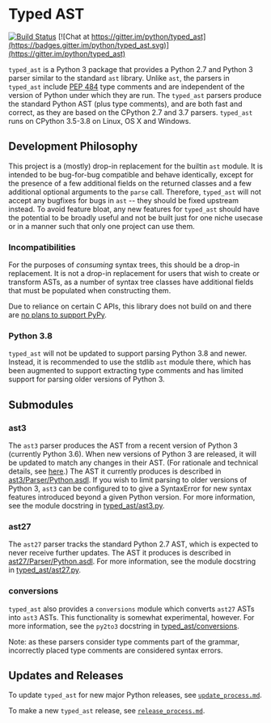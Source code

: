 # Typed AST

[![Build Status](https://travis-ci.org/python/typed_ast.svg?branch=master)](https://travis-ci.org/python/typed_ast)
[![Chat at https://gitter.im/python/typed_ast](https://badges.gitter.im/python/typed_ast.svg)](https://gitter.im/python/typed_ast)

`typed_ast` is a Python 3 package that provides a Python 2.7 and Python 3
parser similar to the standard `ast` library.  Unlike `ast`, the parsers in
`typed_ast` include [PEP 484](https://www.python.org/dev/peps/pep-0484/) type
comments and are independent of the version of Python under which they are run.
The `typed_ast` parsers produce the standard Python AST (plus type comments),
and are both fast and correct, as they are based on the CPython 2.7 and 3.7
parsers.  `typed_ast` runs on CPython 3.5-3.8 on Linux, OS X and Windows.

## Development Philosophy

This project is a (mostly) drop-in replacement for the builtin `ast` module.  It is
intended to be bug-for-bug compatible and behave identically, except for the
presence of a few additional fields on the returned classes and a few
additional optional arguments to the `parse` call.  Therefore, `typed_ast` will
not accept any bugfixes for bugs in `ast` -- they should be fixed upstream
instead.  To avoid feature bloat, any new features for `typed_ast` should have
the potential to be broadly useful and not be built just for one niche usecase
or in a manner such that only one project can use them.

### Incompatibilities

For the purposes of *consuming* syntax trees, this should be a drop-in replacement.
It is not a drop-in replacement for users that wish to create or transform ASTs,
as a number of syntax tree classes have additional fields that must be populated
when constructing them.

Due to reliance on certain C APIs, this library does not build on and there
are [no plans to support PyPy](https://github.com/python/typed_ast/issues/111).

### Python 3.8

`typed_ast` will not be updated to support parsing Python 3.8 and
newer.  Instead, it is recommended to use the stdlib `ast` module
there, which has been augmented to support extracting type comments
and has limited support for parsing older versions of Python 3.

## Submodules
### ast3
The `ast3` parser produces the AST from a recent version of Python 3
(currently Python 3.6).  When new versions of Python 3 are released, it will be
updated to match any changes in their AST.  (For rationale and technical
details, see [here](update_process.md).)  The AST it currently produces is described in
[ast3/Parser/Python.asdl](ast3/Parser/Python.asdl).  If you wish to limit
parsing to older versions of Python 3, `ast3` can be configured to to give a
SyntaxError for new syntax features introduced beyond a given Python version.
For more information, see the module docstring in
[typed\_ast/ast3.py](typed_ast/ast3.py).

### ast27
The `ast27` parser tracks the standard Python 2.7 AST, which is expected to
never receive further updates. The AST it produces is described in
[ast27/Parser/Python.asdl](ast27/Parser/Python.asdl).  For more information,
see the module docstring in [typed\_ast/ast27.py](typed_ast/ast27.py).

### conversions
`typed_ast` also provides a `conversions` module which converts `ast27` ASTs
into `ast3` ASTs.  This functionality is somewhat experimental, however.  For
more information, see the `py2to3` docstring in
[typed\_ast/conversions](typed_ast/conversions.py).


Note: as these parsers consider type comments part of the grammar, incorrectly
placed type comments are considered syntax errors.

## Updates and Releases
To update `typed_ast` for new major Python releases, see [`update_process.md`](update_process.md).

To make a new `typed_ast` release, see [`release_process.md`](release_process.md).
